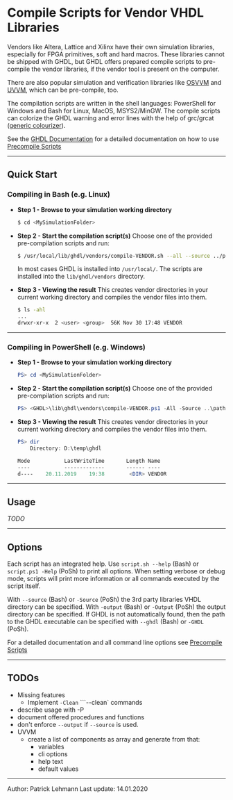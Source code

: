# Compile Scripts for Vendor VHDL Libraries

Vendors like Altera, Lattice and Xilinx have their own simulation libraries,
especially for FPGA primitives, soft and hard macros. These libraries cannot be
shipped with GHDL, but GHDL offers prepared compile scripts to pre-compile the
vendor libraries, if the vendor tool is present on the computer.

There are also popular simulation and verification libraries like [OSVVM][osvvm]
and [UVVM][uvvm], which can be pre-compile, too.

The compilation scripts are written in the shell languages: PowerShell for Windows
and Bash for Linux, MacOS, MSYS2/MinGW. The compile scripts can colorize the GHDL
warning and error lines with the help of grc/grcat ([generic colourizer][grc]).

 [osvvm]: http://osvvm.org/
 [uvvm]: https://github.com/UVVM/UVVM_All
 [grc]: http://kassiopeia.juls.savba.sk/~garabik/software/grc.html

See the [GHDL Documentation](https://ghdl.github.io/ghdl) for a detailed
documentation on how to use [Precompile Scripts](https://ghdl.github.io/ghdl/getting.html#precompile-vendor-primitives)

---------------------------------------------------------------------

## Quick Start
### Compiling in Bash (e.g. Linux)

 - **Step 1 - Browse to your simulation working directory**
    ```Bash
    $ cd <MySimulationFolder>
    ```

 - **Step 2 - Start the compilation script(s)**
	 Choose one of the provided pre-compilation scripts and run:
    ```Bash
    $ /usr/local/lib/ghdl/vendors/compile-VENDOR.sh --all --source ../path/to/VENDOR
    ```

    In most cases GHDL is installed into `/usr/local/`. The scripts are
    installed into the `lib/ghdl/vendors` directory.

 - **Step 3 - Viewing the result**
    This creates vendor directories in your current working directory and
    compiles the vendor files into them.

    ```Bash
    $ ls -ahl
    ...
    drwxr-xr-x  2 <user> <group>  56K Nov 30 17:48 VENDOR
    ```


---------------------------------------------------------------------
### Compiling in PowerShell (e.g. Windows)

 - **Step 1 - Browse to your simulation working directory**
    ```PowerShell
    PS> cd <MySimulationFolder>
    ```

 - **Step 2 - Start the compilation script(s)**
	 Choose one of the provided pre-compilation scripts and run:
    ```PowerShell
    PS> <GHDL>\lib\ghdl\vendors\compile-VENDOR.ps1 -All -Source ..\path\to\VENDOR
    ```

 - **Step 3 - Viewing the result**
    This creates vendor directories in your current working directory and
    compiles the vendor files into them.

    ```PowerShell
    PS> dir
        Directory: D:\temp\ghdl

    Mode           LastWriteTime       Length Name
    ----           -------------       ------ ----
    d----    20.11.2019    19:38        <DIR> VENDOR
    ```

---------------------------------------------------------------------

## Usage

*TODO*



---------------------------------------------------------------------

## Options

Each script has an integrated help. Use `script.sh --help` (Bash) or
`script.ps1 -Help` (PoSh) to print all options. When setting verbose or debug
mode, scripts will print more information or all commands executed by
the script itself.

With `--source` (Bash) or `-Source` (PoSh) the 3rd party libraries VHDL
directory can be specified. With `-output` (Bash) or `-Output` (PoSh) the
output directory can be specified. If GHDL is not automatically found, then
the path to the GHDL executable can be specified with `--ghdl` (Bash) or
`-GHDL` (PoSh).

For a detailed documentation and all command line options see
[Precompile Scripts](https://ghdl.github.io/ghdl/getting.html#precompile-vendor-primitives)


---------------------------------------------------------------------

## TODOs

- Missing features
  - Implement `-Clean` ```--clean` commands
- describe usage with -P
- document offered procedures and functions
- don't enforce `--output` if `--source` is used.
- UVVM
  - create a list of components as array and generate from that:
	  - variables
	  - cli options
	  - help text
	  - default values

------------------------
Author: Patrick Lehmann
Last update: 14.01.2020
